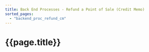 ```yaml
---
title: Back End Processes - Refund a Point of Sale (Credit Memo)
sorted_pages:
  - "backend_proc_refund_cm"
---
```

# {{page.title}}
